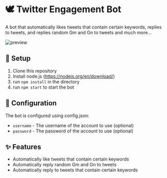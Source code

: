 # 🕊 Twitter Engagement Bot

A bot that automatically likes tweets that contain certain keywords, replies to tweets, and replies random Gm and Gn to tweets and much more...

![preview](./assets/preview.gif)

## 🧪 Setup

1. Clone this repository
2. Install node.js (https://nodejs.org/en/download/)
3. run `npm install` in the directory
4. run `npm start` to start the bot


## 📐 Configuration

The bot is configured using config.json:

* `username` - The username of the account to use (optional)
* `password` - The password of the account to use (optional)


## ✨ Features

* Automatically like tweets that contain certain keywords
* Automatically reply random Gm and Gn to tweets
* Automatically reply to tweets that contain certain keywords